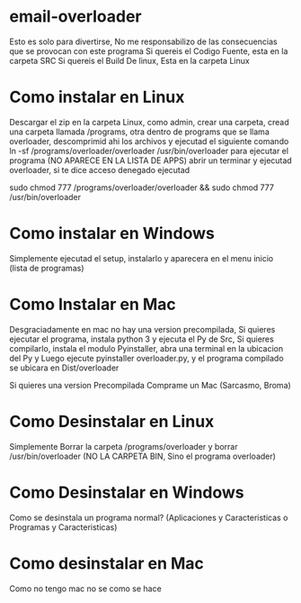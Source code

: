 # email-overloader
Esto es solo para divertirse, No me responsabilizo de las consecuencias que se provocan con este programa
Si quereis el Codigo Fuente, esta en la carpeta SRC
Si quereis el Build De linux, Esta en la carpeta Linux
# Como instalar en Linux
Descargar el zip en la carpeta Linux, como admin, crear una carpeta, cread una carpeta llamada /programs, otra dentro de programs que se llama overloader, descomprimid ahi los archivos y ejecutad el siguiente comando
ln -sf /programs/overloader/overloader /usr/bin/overloader
para ejecutar el programa (NO APARECE EN LA LISTA DE APPS) abrir un terminar y ejecutad overloader, si te dice acceso denegado ejecutad

sudo chmod 777 /programs/overloader/overloader && sudo chmod 777 /usr/bin/overloader
# Como instalar en Windows

Simplemente ejecutad el setup, instalarlo y aparecera en el menu inicio (lista de programas)

# Como Instalar en Mac
Desgraciadamente en mac no hay una version precompilada, Si quieres ejecutar el programa, instala python 3 y ejecuta el Py de Src, Si quieres compilarlo, instala el modulo Pyinstaller, abra una terminal en la ubicacion del Py y Luego ejecute pyinstaller overloader.py, y el programa compilado se ubicara en Dist/overloader

Si quieres una version Precompilada Comprame un Mac (Sarcasmo, Broma)

# Como Desinstalar en Linux
Simplemente Borrar la carpeta /programs/overloader y borrar /usr/bin/overloader (NO LA CARPETA BIN, Sino el programa overloader)

# Como Desinstalar en Windows
Como se desinstala un programa normal? (Aplicaciones y Caracteristicas o Programas y Caracteristicas)

# Como desinstalar en Mac
Como no tengo mac no se como se hace
